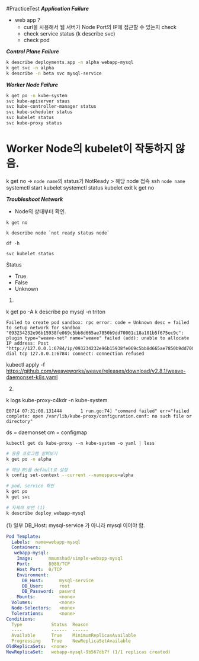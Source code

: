 #PracticeTest 
***Application Failure***
- web app ?
	- curl을 사용해서 웹 서버가 Node Port의 IP에 접근할 수 있는지 check
	- check service status (k describe svc)
	- check pod

***Control Plane Failure***
```sh
k describe deployments.app -n alpha webapp-mysql
k get svc -n alpha
k describe -n beta svc mysql-service
```
***Worker Node Failure***
```sh
k get po -n kube-system
svc kube-apiserver staus
svc kube-controller-manager status
svc kube-scheduler status
svc kubelet status
svc kube-proxy status
```

# Worker Node의 kubelet이 작동하지 않음.
k get no
-> `node name`의 status가 NotReady > 해당 node 접속
ssh `node name`
systemctl start kubelet
systemctl status kubelet
exit
k get no

***Troubleshoot Network***
- Node의 상태부터 확인.

```
k get no

k describe node `not ready status node` 

df -h

svc kubelet status
```
Status
- True
- False 
- Unknown


1.
k get po -A
 k describe po mysql -n triton
```plain
Failed to create pod sandbox: rpc error: code = Unknown desc = failed to setup network for sandbox "093234232e96b15938fe069c5bb8d665ae7850b9dd70001c18a101b5f675ec9c": plugin type="weave-net" name="weave" failed (add): unable to allocate IP address: Post "http://127.0.0.1:6784/ip/093234232e96b15938fe069c5bb8d665ae7850b9dd70001c18a101b5f675ec9c": dial tcp 127.0.0.1:6784: connect: connection refused
```
kubectl apply -f https://github.com/weaveworks/weave/releases/download/v2.8.1/weave-daemonset-k8s.yaml

2.
k logs kube-proxy-c4kdr -n kube-system
```plain
E0714 07:31:08.131444       1 run.go:74] "command failed" err="failed complete: open /var/lib/kube-proxy/configuration.conf: no such file or directory"
```

ds = daemonset
cm = configmap
```
kubectl get ds kube-proxy --n kube-system -o yaml | less
```

```bash
# 응용 프로그램 살펴보기
k get po -n alpha

# 해당 NS를 default로 설정
k config set-context --current --namespace=alpha

# pod, service 확인
k get po
k get svc

# 자세히 보면 (1)
k describe deploy webapp-mysql
```

(1) 일부
DB_Host: mysql-service 가 아니라 mysql 이어야 함.
```yaml
Pod Template:
  Labels:  name=webapp-mysql
  Containers:
   webapp-mysql:
    Image:      mmumshad/simple-webapp-mysql
    Port:       8080/TCP
    Host Port:  0/TCP
    Environment:
      DB_Host:      mysql-service
      DB_User:      root
      DB_Password:  paswrd
    Mounts:         <none>
  Volumes:          <none>
  Node-Selectors:   <none>
  Tolerations:      <none>
Conditions:
  Type           Status  Reason
  ----           ------  ------
  Available      True    MinimumReplicasAvailable
  Progressing    True    NewReplicaSetAvailable
OldReplicaSets:  <none>
NewReplicaSet:   webapp-mysql-9b567db7f (1/1 replicas created)
```